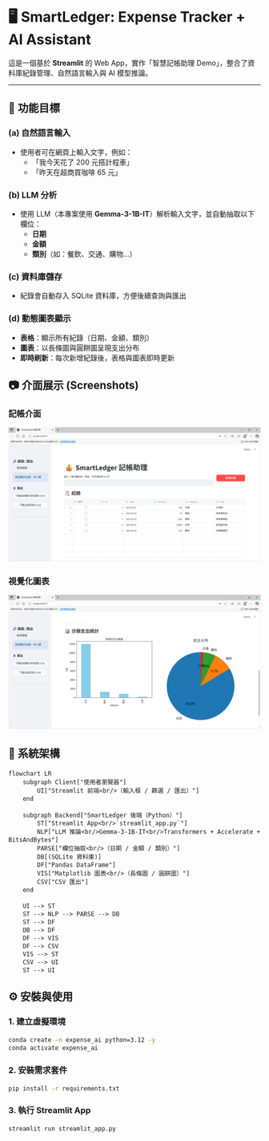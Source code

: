 # 🖥️ SmartLedger: Expense Tracker + AI Assistant

這是一個基於 **Streamlit** 的 Web App，實作「智慧記帳助理 Demo」，整合了資料庫紀錄管理、自然語言輸入與 AI 模型推論。  

---

## 🎯 功能目標

### (a) 自然語言輸入
- 使用者可在網頁上輸入文字，例如：  
  - 「我今天花了 200 元搭計程車」  
  - 「昨天在超商買咖啡 65 元」  

### (b) LLM 分析
- 使用 LLM（本專案使用 **Gemma-3-1B-IT**）解析輸入文字，並自動抽取以下欄位：  
  - **日期**  
  - **金額**  
  - **類別**（如：餐飲、交通、購物…）  

### (c) 資料庫儲存
- 紀錄會自動存入 SQLite 資料庫，方便後續查詢與匯出  

### (d) 動態圖表顯示
- **表格**：顯示所有紀錄（日期、金額、類別）  
- **圖表**：以長條圖與圓餅圖呈現支出分布  
- **即時刷新**：每次新增紀錄後，表格與圖表即時更新  


## 📷 介面展示 (Screenshots)

### 記帳介面
![SmartLedger 記帳介面](./example/1.png)

### 視覺化圖表
![SmartLedger 視覺化圖表](./example/2.png)

## 🧭 系統架構

```mermaid
flowchart LR
    subgraph Client["使用者瀏覽器"]
        UI["Streamlit 前端<br/>（輸入框 / 篩選 / 匯出）"]
    end

    subgraph Backend["SmartLedger 後端（Python）"]
        ST["Streamlit App<br/>`streamlit_app.py`"]
        NLP["LLM 推論<br/>Gemma-3-1B-IT<br/>Transformers + Accelerate + BitsAndBytes"]
        PARSE["欄位抽取<br/>（日期 / 金額 / 類別）"]
        DB[(SQLite 資料庫)]
        DF["Pandas DataFrame"]
        VIS["Matplotlib 圖表<br/>（長條圖 / 圓餅圖）"]
        CSV["CSV 匯出"]
    end

    UI --> ST
    ST --> NLP --> PARSE --> DB
    ST --> DF
    DB --> DF
    DF --> VIS
    DF --> CSV
    VIS --> ST
    CSV --> UI
    ST --> UI
```

## ⚙️ 安裝與使用

### 1. 建立虛擬環境
```bash
conda create -n expense_ai python=3.12 -y
conda activate expense_ai
```

### 2. 安裝需求套件
```bash
pip install -r requirements.txt
```

### 3. 執行 Streamlit App
```bash
streamlit run streamlit_app.py
```

